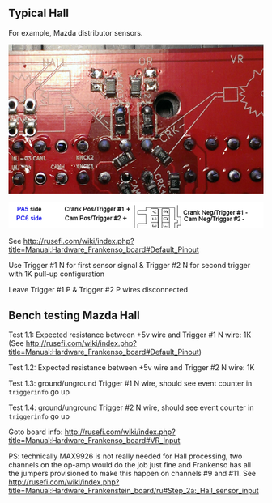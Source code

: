 ## Typical Hall

For example, Mazda distributor sensors.

![Frankenso setup for Mazda Hall sensor](Images/frankenso_set_for_Mazda_Hall.jpg)

![Frankenso Trigger Pins](Images/Frankenso_trigger_pins.png)

See http://rusefi.com/wiki/index.php?title=Manual:Hardware_Frankenso_board#Default_Pinout

Use Trigger #1 N for first sensor signal & Trigger #2 N for second trigger with 1K pull-up configuration

Leave Trigger #1 P & Trigger #2 P wires disconnected

## Bench testing Mazda Hall
 
Test 1.1: Expected resistance between +5v wire and Trigger #1 N wire: 1K (See http://rusefi.com/wiki/index.php?title=Manual:Hardware_Frankenso_board#Default_Pinout)

Test 1.2: Expected resistance between +5v wire and Trigger #2 N wire: 1K

Test 1.3: ground/unground Trigger #1 N wire, should see event counter in `triggerinfo` go up

Test 1.4: ground/unground Trigger #2 N wire, should see event counter in `triggerinfo` go up

Goto board info: http://rusefi.com/wiki/index.php?title=Manual:Hardware_Frankenso_board#VR_Input



PS: technically MAX9926 is not really needed for Hall processing, two channels on the op-amp would do the job just fine and Frankenso has all the jumpers provisioned to make this happen on channels #9 and #11. See http://rusefi.com/wiki/index.php?title=Manual:Hardware_Frankenstein_board/ru#Step_2a:_Hall_sensor_input
